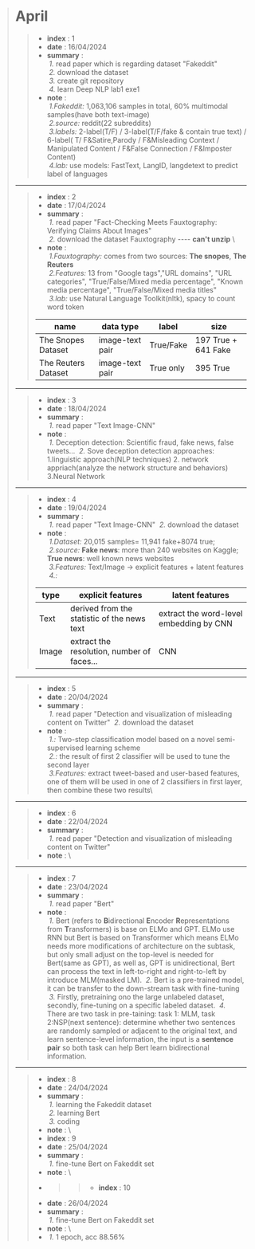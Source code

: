 ># April
>>- **index** : 1
>>- **date** : 16/04/2024
>>- **summary** : \
    &nbsp;*1.* read paper which is regarding dataset "Fakeddit" \
    &nbsp;*2.* download the dataset \
    &nbsp;*3.* create git repository \
    &nbsp;*4.* learn Deep NLP lab1 exe1 
>>- **note** : \
    &nbsp;*1.Fakeddit:*  1,063,106 samples in total, 60% multimodal samples(have both text-image) \
    &nbsp;*2.source:* reddit(22 subreddits) \
    &nbsp;*3.labels:* 2-label(T/F) / 3-label(T/F/fake & contain true text) / 6-label( T/ F&Satire,Parody / F&Misleading Context / Manipulated Content / F&False Connection / F&Imposter Content) \
    &nbsp;*4.lab:* use models: FastText, LangID, langdetext to predict label of languages 
>---
>>- **index** : 2
>>- **date** : 17/04/2024
>>- **summary** : \
    &nbsp;*1.* read paper "Fact-Checking Meets Fauxtography: Verifying Claims About Images" \
    &nbsp;*2.* download the dataset Fauxtography ---- **can't unzip** \
>>- **note** : \
    &nbsp;*1.Fauxtography:* comes from two sources: **The snopes**, **The Reuters** \
    &nbsp;*2.Features:* 13 from "Google tags","URL domains", "URL categories", "True/False/Mixed media percentage", "Known media percentage", "True/False/Mixed media titles"\
    &nbsp;*3.lab:* use Natural Language Toolkit(nltk), spacy to count word token 
>>
>>| name | data type | label | size|
>>|---|---|---|---|
>>|The Snopes Dataset  | image-text pair | True/Fake | 197 True + 641 Fake|
>>|The Reuters Dataset | image-text pair | True only | 395 True|
>---
>>- **index** : 3
>>- **date** : 18/04/2024
>>- **summary** : \
    &nbsp;*1.* read paper "Text Image-CNN" 
>>- **note** : \
    &nbsp;*1.* Deception detection: Scientific fraud, fake news, false tweets...
    &nbsp;*2.* Sove deception detection approaches: 1.linguistic approach(NLP techniques) 2. network appriach(analyze the network structure and behaviors) 3.Neural Network
>---
>>- **index** : 4
>>- **date** : 19/04/2024
>>- **summary** : \
    &nbsp;*1.* read paper "Text Image-CNN" 
    &nbsp;*2.* download the dataset
>>- **note** : \
    &nbsp;*1.Dataset:* 20,015 samples= 11,941 fake+8074 true;\
    &nbsp;*2.source:* **Fake news**: more than 240 websites on Kaggle; **True news**: well known news websites\
    &nbsp;*3.Features:* Text/Image -> explicit features + latent features\
    &nbsp;*4.:*
>>
>>|type|explicit features|latent features|
>>|---|---|---|
>>|Text|derived from the statistic of the news text|extract the word-level embedding by CNN |
>>|Image|extract the resolution, number of faces...| CNN|
>---
>>- **index** : 5
>>- **date** : 20/04/2024
>>- **summary** : \
    &nbsp;*1.* read paper "Detection and visualization of misleading content on Twitter" 
    &nbsp;*2.* download the dataset
>>- **note** : \
    &nbsp;*1.:* Two-step classification model based on a novel semi-supervised learning scheme\
    &nbsp;*2.:* the result of first 2 classifier will be used to tune the second layer\
    &nbsp;*3.Features:* extract tweet-based and user-based features, one of them will be used in one of 2 classifiers in first layer, then combine these two results\
>---
>>- **index** : 6
>>- **date** : 22/04/2024
>>- **summary** : \
    &nbsp;*1.* read paper "Detection and visualization of misleading content on Twitter" 
>>- **note** : \
>---
>>- **index** : 7
>>- **date** : 23/04/2024
>>- **summary** : \
    &nbsp;*1.* read paper "Bert" 
>>- **note** : \
    &nbsp;*1.* Bert (refers to **B**idirectional **E**ncoder **R**epresentations from **T**ransformers) is base on ELMo and GPT. ELMo use RNN but Bert is based on Transformer which means ELMo needs more modifications of architecture on the subtask, but only small adjust on the top-level is needed for Bert(same as GPT), as well as, GPT is unidirectional, Bert can process the text in left-to-right and right-to-left by introduce MLM(masked LM).
    &nbsp;*2.* Bert is a pre-trained model, it can be transfer to the down-stream task with fine-tuning
    &nbsp;*3.* Firstly, pretraining ono the large unlabeled dataset, secondly, fine-tuning on a specific labeled dataset.
    &nbsp;*4.* There are two task in pre-taining: task 1: MLM, task 2:NSP(next sentence): determine whether two sentences are randomly sampled or adjacent to the original text, and learn sentence-level information, the input is a **sentence pair** so both task can help Bert learn bidirectional information.
>---
>>- **index** : 8
>>- **date** : 24/04/2024
>>- **summary** : \
    &nbsp;*1.* learning the Fakeddit dataset \
    &nbsp;*2.* learning Bert\
    &nbsp;*3.* coding
>>- **note** : \
>>- **index** : 9
>>- **date** : 25/04/2024
>>- **summary** : \
    &nbsp;*1.* fine-tune Bert on Fakeddit set
>>- **note** : \
>>- >>- **index** : 10
>>- **date** : 26/04/2024
>>- **summary** : \
    &nbsp;*1.* fine-tune Bert on Fakeddit set
>>- **note** : \
>>- &nbsp;*1.* 1 epoch, acc 88.56%
        




